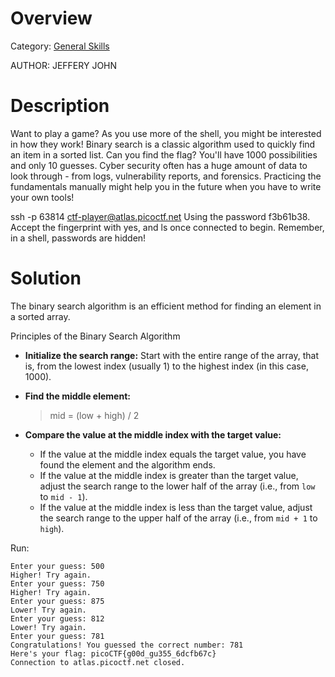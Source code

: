 # Overview 
Category: [General Skills]()

AUTHOR: JEFFERY JOHN

# Description
Want to play a game? As you use more of the shell, you might be interested in how they work! Binary search is a classic algorithm used to quickly find an item in a sorted list. Can you find the flag? You'll have 1000 possibilities and only 10 guesses.
Cyber security often has a huge amount of data to look through - from logs, vulnerability reports, and forensics. Practicing the fundamentals manually might help you in the future when you have to write your own tools!

ssh -p 63814 ctf-player@atlas.picoctf.net
Using the password f3b61b38. Accept the fingerprint with yes, and ls once connected to begin. Remember, in a shell, passwords are hidden!

# Solution
The binary search algorithm is an efficient method for finding an element in a sorted array.

Principles of the Binary Search Algorithm

- **Initialize the search range:**
  Start with the entire range of the array, that is, from the lowest index (usually 1) to the highest index (in this case, 1000).

- **Find the middle element:**
  > mid = (low + high) / 2

- **Compare the value at the middle index with the target value:**
  + If the value at the middle index equals the target value, you have found the element and the algorithm ends.
  + If the value at the middle index is greater than the target value, adjust the search range to the lower half of the array (i.e., from `low` to `mid - 1`).
  + If the value at the middle index is less than the target value, adjust the search range to the upper half of the array (i.e., from `mid + 1` to `high`).
  
Run:

    Enter your guess: 500
    Higher! Try again.
    Enter your guess: 750
    Higher! Try again.
    Enter your guess: 875
    Lower! Try again.
    Enter your guess: 812
    Lower! Try again.
    Enter your guess: 781                                                                               
    Congratulations! You guessed the correct number: 781                                                
    Here's your flag: picoCTF{g00d_gu355_6dcfb67c}                                                      
    Connection to atlas.picoctf.net closed.      
